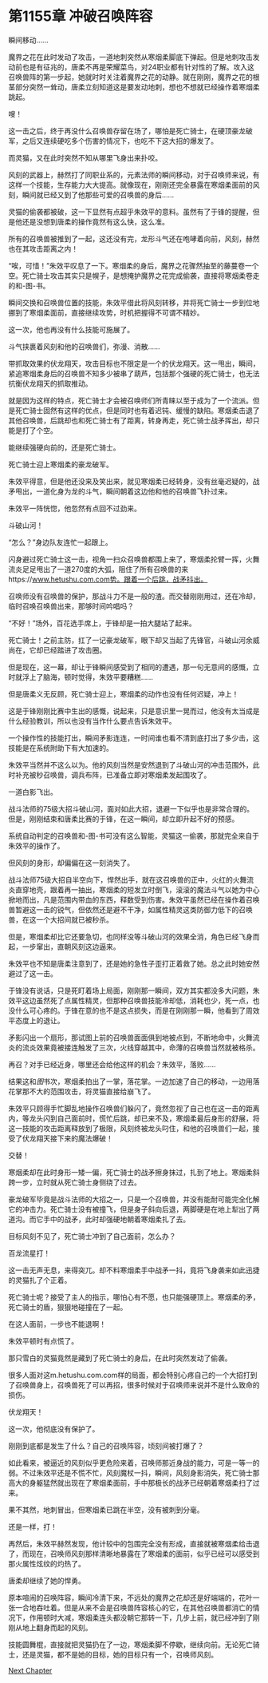 # 第1155章 冲破召唤阵容

瞬间移动……

魔界之花在此时发动了攻击，一道地刺突然从寒烟柔脚底下弹起。但是地刺攻击发动前也是有征兆的，唐柔不再是荣耀菜鸟，对24职业都有针对性的了解。攻入这召唤兽阵的第一步起，她就时时关注着魔界之花的动静。就在刚刚，魔界之花的根茎部分突然一耸动，唐柔立刻知道这是要发动地刺，想也不想就已经操作着寒烟柔跳起。

嗖！

这一击之后，终于再没什么召唤兽存留在场了，哪怕是死亡骑士，在硬顶豪龙破军，之后又连续硬吃多个伤害的情况下，也吃不下这大招的爆发了。

而灵猫，又在此时突然不知从哪里飞身出来扑咬。

风刻的武器上，赫然打了同职业系的，元素法师的瞬间移动，对于召唤师来说，有这样一个技能，生存能力大大提高。就像现在，刚刚还完全暴露在寒烟柔面前的风刻，瞬间就已经又到了他那些可爱的召唤兽的身后……

灵猫的偷袭都被破，这一下显然有点超乎朱效平的意料。虽然有了于锋的提醒，但是他还是没想到唐柔的操作竟然有这么快，这么准。

所有的召唤兽被推到了一起，这还没有完，龙形斗气还在咆哮着向前，风刻，赫然也在其攻击距离之内！

“唉，可惜！”朱效平叹息了一下。寒烟柔的身后，魔界之花骤然抽至的藤蔓卷一个空。死亡骑士攻击其实只是幌子，是想掩护魔界之花完成偷袭，直接将寒烟柔卷走的和-图-书。

瞬间交换和召唤兽位置的技能，朱效平借此将风刻转移，并将死亡骑士一步到位地挪到了寒烟柔面前，直接继续攻势，时机把握得不可谓不精妙。

这一次，他也再没有什么技能可施展了。

斗气挟裹着风刻和他的召唤兽们，弥漫、消散……

带抓取效果的伏龙翔天，攻击目标也不限定是一个的伏龙翔天。这一甩出，瞬间，紧追寒烟柔身后的召唤兽不知多少被串了葫芦，包括那个强硬的死亡骑士，也无法抗衡伏龙翔天的抓取推动。

就是因为这样的特点，死亡骑士才会被召唤师们所青睐以至于成为了一个流派。但是死亡骑士固然有这样的优点，但是同时也有着迟钝、缓慢的缺陷。寒烟柔击退了其他召唤兽，后跳却也和死亡骑士有了距离，转身再走，死亡骑士战矛挥出，却只能是打了个空。

能继续强硬向前的，还是死亡骑士。

死亡骑士迎上寒烟柔的豪龙破军。

朱效平得意，但是他还没来及笑出来，就见寒烟柔已经转身，没有丝毫迟疑的，战矛甩出，一道化身为龙的斗气，瞬间朝着这边他和他的召唤兽飞扑过来。

朱效平一阵恍惚，他忽然有点回不过劲来。

斗破山河！

“怎么？”身边队友连忙一起跟上。

闪身避过死亡骑士这一击，视角一扫众召唤兽都围上来了，寒烟柔抡臂一挥，火舞流炎足足甩出了一道270度的大弧，阻住了所有召唤兽的来https://www.hetushu.com.com势。跟着一个后跳，战矛抖出。

召唤师没有召唤兽的保护，那战斗力不是一般的渣。而交替刚刚用过，还在冷却，临时召唤召唤兽出来，那够时间吟唱吗？

“不好！”场外，百花选手席上，于锋却是一拍大腿站了起来。

死亡骑士！之前主防，扛了一记豪龙破军，眼下却又当起了先锋官，斗破山河余威尚在，它却已经踏进了攻击圈。

但是现在，这一幕，却让于锋瞬间感受到了相同的遭遇，那一句无意间的感慨，立时就浮上了脑海，顿时觉得，朱效平要糟糕……

但是唐柔义无反顾，死亡骑士迎上，寒烟柔的动作也没有任何迟疑，冲上！

这是于锋刚刚比赛中生出的感慨，说起来，只是意识里一晃而过，他没有太当成是什么经验教训，所以也没有当作什么要点告诉朱效平。

一个操作性的技能打出，瞬间矛影连连，一时间谁也看不清到底打出了多少击，这技能是在系统附助下有大加速的。

朱效平当然并不这么以为。他的风刻当然是安然退到了斗破山河的冲击范围外，此时补充被秒召唤兽，调兵布阵，已准备立即对寒烟柔发起围攻了。

一道白影飞出。

战斗法师的75级大招斗破山河，面对如此大招，退避一下似乎也是非常合理的。但是，刚刚结束和唐柔比赛的于锋，在这一瞬间，却立即升起不好的预感。

系统自动判定的召唤兽和-图-书可没有这么智能，灵猫这一偷袭，那就完全来自于朱效平的操作了。

但风刻的身形，却偏偏在这一刻消失了。

战斗法师75级大招自半空向下，悍然出手，就在这召唤兽的正中，火红的火舞流炎直穿地壳，跟着再一抽出，寒烟柔的短发立时倒飞，滚滚的魔法斗气以她为中心掀地而出，凡是范围内带血的东西，释数受到伤害。朱效平虽然已经在操作着召唤兽暂避这一击的锐气，但依然还是避不干净，如属性精灵这类防御力低下的召唤兽，在这一个大招间就已被秒杀。

但是，寒烟柔却比它还要急切，也同样没等斗破山河的效果全消，角色已经飞身而起，一步窜出，直朝风刻这边逼来。

朱效平也不知是唐柔注意到了，还是她的急性子歪打正着救了她。总之此时她安然避过了这一击。

于锋没有说话，只是死盯着场上局面，刚刚那一瞬间，双方其实都没多大问题，朱效平这边虽然死了点属性精灵，但那种召唤兽技能冷却低，消耗也少，死一点，也没什么可心疼的。于锋在意的也不是这点损失，而是在刚刚那一瞬，他看到了周效平态度上的退让。

矛影闪出一个扇形，那试图上前的召唤兽面面俱到地被点到，不断地命中，火舞流炎的流炎效果竟被接连触发了三次，火线穿越其中，命薄的召唤兽当然就被格杀。

再召？对手已经近身，哪里还会给他这样的机会？朱效平，落败……

结果这和*图*书次，寒烟柔拍出了一掌，落花掌。一边加速了自己的移动，一边用落花掌那不大的范围攻击，将灵猫直接给崩飞了。

朱效平只顾得手忙脚乱地操作召唤兽们躲闪了，竟然忽视了自己也在这一击的距离内，等龙头闪到自己面前时，慌忙后跳，却已来不及，寒烟柔最后身形的舒展，将这一技能的攻击距离释放到了极限，风刻终被龙头叼住，和他的召唤兽们一起，接受了伏龙翔天接下来的魔法爆破！

交替！

寒烟柔却在此时身形一矮一偏，死亡骑士的战矛擦身抹过，扎到了地上。寒烟柔斜跨一步，立时就从死亡骑士身侧绕了过去。

豪龙破军毕竟是战斗法师的大招之一，只是一个召唤兽，并没有能耐可能完全化解它的冲击力。死亡骑士没有被撞飞，但是身子斜向后退，两脚硬是在地上犁出了两道沟。而它手中的战矛，此时却强硬地朝着寒烟柔扎了去。

目标风刻不见了，死亡骑士冲到了自己面前，怎么办？

百龙流星打！

这一击无声无息，来得突兀。却不料寒烟柔手中战矛一抖，竟将飞身袭来如此迅捷的灵猫扎了个正着。

死亡骑士呢？接受了主人的指示，哪怕心有不愿，也只能强硬顶上。寒烟柔的矛，死亡骑士的盾，狠狠地碰撞在了一起。

在这人面前，一步也不能退啊！

朱效平顿时有点慌了。

那只雪白的灵猫竟然是藏到了死亡骑士的身后，在此时突然发动了偷袭。

很多人面对这m.hetushu.com.com样的局面，都会特别心疼自己的一个大招打到了召唤兽身上，召唤兽死了可以再招，很多时候对于召唤师来说并不是什么致命的损伤。

伏龙翔天！

这一次，他彻底没有保护了。

刚刚到底都是发生了什么？自己的召唤阵容，顷刻间被打爆了？

如此看来，被逼近的风刻似乎更危险来着，召唤师那近身战的能力，可是一等一的弱。不过朱效平还是不慌不忙，风刻魔杖一抖，瞬间，风刻身影消失，死亡骑士那高大的身躯猛然就出现在了寒烟柔面前，手中那极长的战矛已经朝着寒烟柔扫了过来。

果不其然，地刺冒出，但寒烟柔已跳在半空，没有被刺到分毫。

还是一样，打！

再然后，朱效平赫然发现，他计较中的包围完全没有形成，直接就被寒烟柔给击退了，而现在，召唤师风刻那样清晰地暴露在了寒烟柔的面前，似乎已经可以感受到那火属性炫纹的灼热了。

唐柔却继续了她的悍勇。

原本喧闹的召唤阵容，瞬间冷清下来，不远处的魔界之花却还是好端端的，花叶一张一合地吞吐着。但是从来不会是召唤兽阵容核心的它，在其他召唤兽都消亡的情况下，作用顿时大减，寒烟柔连头都没朝它那转一下，几步上前，就已经冲到了刚刚从地上翻身而起的风刻。

技能圆舞棍，直接就把灵猫扔在了一边，寒烟柔脚不停歇，继续向前。无论死亡骑士，还是灵猫，都不是她的目标，她的目标只有一个，召唤师风刻。



[Next Chapter](%E7%AC%AC1156%E7%AB%A0%20%E5%9B%A2%E9%98%9F%E8%B5%9B%EF%BC%8C%E5%87%86%E5%A4%87%EF%BC%81.md)